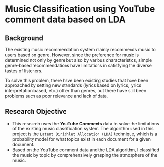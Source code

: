 # Music Classification using YouTube comment data based on LDA

## Background
The existing music recommendation system mainly recommends music to users based on genre. However, since the preference for music is determined not only by genre but also by various characteristics, simple genre-based recommendations have limitations in satisfying the diverse tastes of listeners. 

To solve this problem, there have been existing studies that have been approached by setting new standards (lyrics based on lyrics, lyrics interpretation based, etc.) other than genres, but there have still been problems such as poor relevance and lack of data. 

## Research Objective
* This research uses the **YouTube Comments** data to solve the limitations of the existing music classification system. The algorithm used in this project is the ``Latent Dirichlet Allocation (LDA)`` technique, which is a probability model for what topics exist in each document for a given document. 
* Based on the YouTube comment data and the LDA algorithm, I classified the music by topic by comprehensively grasping the atmosphere of the music.
